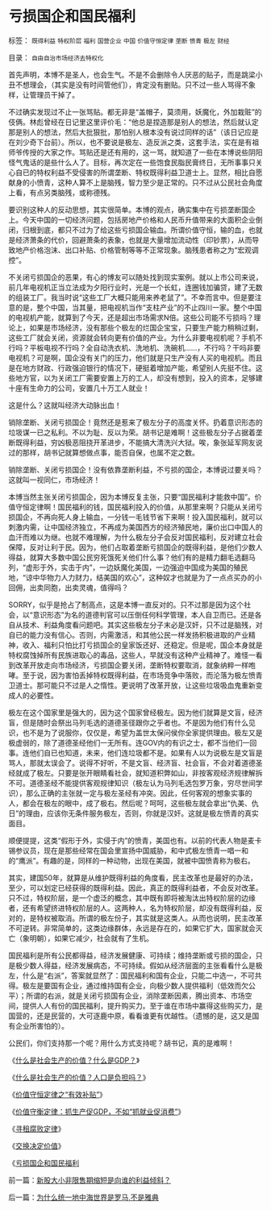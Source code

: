 # 亏损国企和国民福利

标签： `既得利益` `特权阶层` `福利` `国营企业` `中国` `价值守恒定律` `垄断` `愤青` `极左` `财经` 

目录： `自由自治市场经济去特权化`

首先声明，本博不是圣人，也会生气。不是不会删除令人厌恶的贴子，而是跳梁小丑不想理会，（其实是没有时间管他们），肯定没有删贴。只不过一些人骂得不象样，让管理员干掉了。



不过确实发现过不止一张骂贴。都无非是“盖帽子，莫须用，妖魔化，外加栽赃”的伎俩。林彪曾经在日记里这里评价毛：“他总是捏造那是别人的想法，然后就认定那是别人的想法，然后大批狠批，那怕别人根本没有说过同样的话”（该日记应是在刘少奇下台前）。所以，也不要说是极左、造反派之类，这套手法，实在是有祖师爷传授的大家之作。骂贴还是还有用的，这一骂，就知道了一些在本博说些阴阳怪气鬼话的是些什么人了。目标，再次定在一些饱食民脂民膏终日，无所事事只关心自已的特权利益不受侵害的所谓垄断、特权既得利益卫道士上。显然，相比自愿献身的小愤青，这种人算不上是脑残，智力至少是正常的。只不过从公民社会角度上看，有点另类脑残，或称德残。



要识别这种人的反动思想，其实很简单。本博的观点，确实集中在亏损垄断国企上。今天中国的一切经济问题，包括房地产价格和人民币升值带来的大面积企业倒闭，归根到底，都只不过为了给这些亏损国企输血。所谓价值守恒，输的血，也就是经济萧条的代价，回避萧条的表象，也就是大量增加流动性（印钞票），从而导致地产价格泡沫、出口补贴、价格管制等等不正常现象。脑残患者称之为“宏观调控”。



不关闭亏损国企的恶果，有心的博友可以随处找到现实案例。就以上市公司来说，前几年电视机正当立法成为夕阳行业时，光是一个长虹，连圈钱加骗贷，建了无数的组装工厂。我当时说“这些工厂大概只能用来养老鼠了”。不幸而言中。但是要注意的是，整个中国，当其量，把电视机当作“支柱产业”的不止四川一家。整个中国的电视机产能，就算到了今天，还是超出市场需求N倍。这些公司能不亏损吗？理论上，如果是市场经济，没有那些个极左的烂国企宝宝，只要生产能力稍稍过剩，这些工厂就会关闭，资源就会转向更有价值的产业。为什么非要电视机呢？手机不行吗？平板电视不行吗？全自动洗衣机、洗地机、洗碗机……，不行吗？干吗非要电视机？可是啊，国企没有关门的压力，他们就是只生产没有人买的电视机。而且是在地方财政、行政强迫银行的情况下，硬挺着增加产能，希望别人先挺不住。这些地方官，以为关闭工厂需要安置上万的工人，却没有想到，投入的资本，足够建十座有生命力的公司，安置几十万工人就业！



这是什么？这就叫经济大动脉出血！



销除垄断、关闭亏损国企！竟然还是惹来了极左分子的高度关怀。扔着意识形态的垃圾谋一已之私利。不以为耻、反以为荣。胡书记是难啊！这些极左分子占据着垄断既得利益，穷凶极恶阻挠开革进步，不能搞大清洗兴大狱。唉，象张延军网友说过的那样，胡书记就算想做点事，能否自保，也属不定之数。



销除垄断、关闭亏损国企！没有依靠垄断利益，不亏损的国企，本博说过要关吗？这就叫一视同仁，市场经济！



本博当然主张关闭亏损国企，因为本博反复主张，只要“国民福利才能救中国”。价值守恒定律啊！国民福利的钱，国民福利投入的价值，从那里来啊？只能从关闭亏损国企，不再向死人身上输血，一分钱一毛钱节省下来啊！投入国民福利，就可以刺激内需，让中国经济独立，不再成为美国西方的经济殖民地，廉价出口中国人的血汗而难以为继。也就不难理解，为什么极左分子会反对国民福利，反对建立社会保障，反对让利于民。因为，他们占取着垄断亏损国企的既得利益，是他们少数人得益，就算大多数中国公民穷死饿死关他们什么事？他们有的是精力翻毛选翻马列，“虚形于外，实击于内”，一边妖魔化美国，一边强迫中国成为美国的殖民地，“谅中华物力人力财力，结美国的欢心”，这种奴才也就是为了一点点买办的小回佣，出卖同胞，出卖灵魂，值得吗？



SORRY，似乎是抢占了制高点，这是本博一直反对的。只不过那是因为这个社会，以“意识形态”为名的道德判官可以压倒任何科学管理，本人自卫而已。还是各自从技术、利益角度看问题吧。其实这些极左分子末必是汉奸，只不过是脑残，对自已的能力没有信心。否则，内需激活，和其他公民一样发扬积极进取的产业精神，收入、福利只怕比打亏损国企的皇家饭还好、还稳定。但是呢，国企本身就是特权腐蚀掉所有民族进取心的毒品，这些人，早就没有这种产业精神了。难怪一看到改革开放走向市场经济，亏损国企要关闭，垄断特权要取消，就象纳粹一样咆哮。至于说，因为害怕丢掉特权既得利益，在市场竞争中落败，而沦落为极左愤青卫道士。那可能只不过是人之惰性。更说明了改革开放，让这些垃圾吸血鬼重新变成人的必要性。



极左在这个国家里是强大的，因为这个国家曾经极左。因为他们就算是文盲，经济盲，但是随时会祭出马列毛选的道德圣径跟你之乎者也。不是因为他们有什么见识，也不是为了说服你，仅仅是，希望为盖世太保问侯你全家提供理由。极左又是极虚弱的，除了道德圣经他们一无所有。连GOV内的有识之士，都不当他们一回事。连他们自已也知道，未来，他们连垃圾都不是。如果有人以为说极左是文盲是骂人，那就太误会了。说得不好听，不是文盲、经济盲、社会盲，不会对着道德圣经就成了极左。只要是张开眼睛看社会，就知道积弊如山，非按客观经济规律解拆不可。道德圣经不能提供客观规律知识（极左认为马列毛选包罗万象，穷尽世间学识），那么正确的主张就一定与极左圣经有冲突。因此，任何客观的想象实事的人，都会在极左的眼中，成了极右。然后呢？呵呵，这些极左就会拿出“仇美、仇日”的理由，应该你无条件服务极左，否则，你就是汉奸。这就是极左愤青的真实面目。



顺便提提，这类“假形于外，实侵于内”的愤青，美国也有。以前的代表人物是麦卡锡参议员，现在是那些经常在国会里宣扬中国威胁，和中式极左愤青一唱一和的“鹰派”。有趣的是，同样的一种动物，出现在美国，就被中国愤青称为极右。



其实，建国50年，就算是从维护既得利益的角度看，民主改革也是最好的办法，至少，可以划定已经获得的既得利益。因此，真正的既得利益者，不会反对改革。只不过，特权阶层，是一个虚泛的概念，其中既有即将被淘汰出特权阶层的边缘者，还有希望挤进特权阶层的人。这两种人，名为特权阶层，却没有既得利益，反对的，是特权被取消。所谓的极左份子，其实就是这类人。从而也说明，民主改革不可逆转。非常简单的，这类边缘群体，永远是存在的，如果它扩大，国家就会灭亡（象明朝），如果它减少，社会就有了生机。



国民福利是所有公民都得益，经济发展健康、可持续；维持垄断或亏损的国企，只是极少数人得益，经济发展病态，不可持续。假如从经济层面的主张看看什么是极左，什么是“右派”，答案就显然了：国民福利和国有企业，只能二中选一，不可共得。极左是要国有企业，通过维持国有企业，向极少数人提供福利（低效而欠公平）；所谓的右派，就是关闭亏损国有企业，消除垄断因素，腾出资本、市场空间，提供人人有份的国民福利，提升购买力。至于谁在市场中赢得这些购买力，是国营的，还是民营的，大可逐鹿中原，看看谁更有优越性。（遗憾的是，这又是国有企业所害怕的）。



公民们，你们支持那一个呢？用什么方式支持呢？胡书记，真的是难啊！

《[什么是社会生产的价值？什么是GDP？](../../../2008/7/6/什么是社会生产的价值？什么是GDP？.md)》

《[什么是社会生产的价值？人口是负担吗？](../../../2009/6/13/人口是负担吗？什么是生产的价值？.md)》

《[价值守恒定律之“有效补贴”](../../../2009/1/6/社会保障之补需方暨“有效补贴定理”.md)》

《[价值守衡定律：抓生产促GDP，不如“抓就业促消费”](../../../2008/7/27/价值守衡定律：抓生产促GDP，不如“抓就业促消费”.md)》

《[寻租腐败定律](../../../2008/7/15/寻租腐败定律：国有企业事加薪，民营个企业下岗.md)》

《[交换决定价值](../../../2008/8/25/价值守恒定律：交换决定价值，政府采购与泡沫GDP.md)》

《[亏损国企和国民福利](../../../2008/9/5/亏损国企和国民福利.md)

前一篇：[新股大小非限售期缩短是向谁的利益倾斜？](../../../2008/9/5/新股大小非限售期缩短是向谁的利益倾斜？.md)

后一篇：[为什么统一地中海世界是罗马,不是雅典](../../../2008/9/6/为什么统一地中海世界是罗马,不是雅典.md)